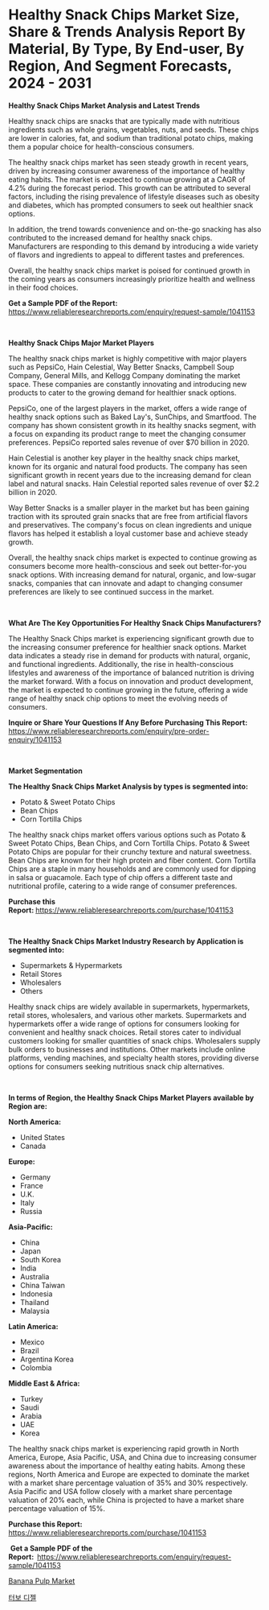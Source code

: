 <p><h1>Healthy Snack Chips Market Size, Share & Trends Analysis Report By Material, By Type, By End-user, By Region, And Segment Forecasts, 2024 - 2031</h1></p><p><strong>Healthy Snack Chips Market Analysis and Latest Trends</strong></p>
<p><p>Healthy snack chips are snacks that are typically made with nutritious ingredients such as whole grains, vegetables, nuts, and seeds. These chips are lower in calories, fat, and sodium than traditional potato chips, making them a popular choice for health-conscious consumers.</p><p>The healthy snack chips market has seen steady growth in recent years, driven by increasing consumer awareness of the importance of healthy eating habits. The market is expected to continue growing at a CAGR of 4.2% during the forecast period. This growth can be attributed to several factors, including the rising prevalence of lifestyle diseases such as obesity and diabetes, which has prompted consumers to seek out healthier snack options.</p><p>In addition, the trend towards convenience and on-the-go snacking has also contributed to the increased demand for healthy snack chips. Manufacturers are responding to this demand by introducing a wide variety of flavors and ingredients to appeal to different tastes and preferences.</p><p>Overall, the healthy snack chips market is poised for continued growth in the coming years as consumers increasingly prioritize health and wellness in their food choices.</p></p>
<p><strong>Get a Sample PDF of the Report:&nbsp;</strong> <a href="https://www.reliableresearchreports.com/enquiry/request-sample/1041153">https://www.reliableresearchreports.com/enquiry/request-sample/1041153</a></p>
<p>&nbsp;</p>
<p><strong>Healthy Snack Chips Major Market Players</strong></p>
<p><p>The healthy snack chips market is highly competitive with major players such as PepsiCo, Hain Celestial, Way Better Snacks, Campbell Soup Company, General Mills, and Kellogg Company dominating the market space. These companies are constantly innovating and introducing new products to cater to the growing demand for healthier snack options.</p><p>PepsiCo, one of the largest players in the market, offers a wide range of healthy snack options such as Baked Lay's, SunChips, and Smartfood. The company has shown consistent growth in its healthy snacks segment, with a focus on expanding its product range to meet the changing consumer preferences. PepsiCo reported sales revenue of over $70 billion in 2020.</p><p>Hain Celestial is another key player in the healthy snack chips market, known for its organic and natural food products. The company has seen significant growth in recent years due to the increasing demand for clean label and natural snacks. Hain Celestial reported sales revenue of over $2.2 billion in 2020.</p><p>Way Better Snacks is a smaller player in the market but has been gaining traction with its sprouted grain snacks that are free from artificial flavors and preservatives. The company's focus on clean ingredients and unique flavors has helped it establish a loyal customer base and achieve steady growth. </p><p>Overall, the healthy snack chips market is expected to continue growing as consumers become more health-conscious and seek out better-for-you snack options. With increasing demand for natural, organic, and low-sugar snacks, companies that can innovate and adapt to changing consumer preferences are likely to see continued success in the market.</p></p>
<p>&nbsp;</p>
<p><strong>What Are The Key Opportunities For Healthy Snack Chips Manufacturers?</strong></p>
<p><p>The Healthy Snack Chips market is experiencing significant growth due to the increasing consumer preference for healthier snack options. Market data indicates a steady rise in demand for products with natural, organic, and functional ingredients. Additionally, the rise in health-conscious lifestyles and awareness of the importance of balanced nutrition is driving the market forward. With a focus on innovation and product development, the market is expected to continue growing in the future, offering a wide range of healthy snack chip options to meet the evolving needs of consumers.</p></p>
<p><strong>Inquire or Share Your Questions If Any Before Purchasing This Report:</strong> <a href="https://www.reliableresearchreports.com/enquiry/pre-order-enquiry/1041153">https://www.reliableresearchreports.com/enquiry/pre-order-enquiry/1041153</a></p>
<p>&nbsp;</p>
<p><strong>Market Segmentation</strong></p>
<p><strong>The Healthy Snack Chips Market Analysis by types is segmented into:</strong></p>
<p><ul><li>Potato & Sweet Potato Chips</li><li>Bean Chips</li><li>Corn Tortilla Chips</li></ul></p>
<p><p>The healthy snack chips market offers various options such as Potato & Sweet Potato Chips, Bean Chips, and Corn Tortilla Chips. Potato & Sweet Potato Chips are popular for their crunchy texture and natural sweetness. Bean Chips are known for their high protein and fiber content. Corn Tortilla Chips are a staple in many households and are commonly used for dipping in salsa or guacamole. Each type of chip offers a different taste and nutritional profile, catering to a wide range of consumer preferences.</p></p>
<p><strong>Purchase this Report:&nbsp;</strong><a href="https://www.reliableresearchreports.com/purchase/1041153">https://www.reliableresearchreports.com/purchase/1041153</a></p>
<p>&nbsp;</p>
<p><strong>The Healthy Snack Chips Market Industry Research by Application is segmented into:</strong></p>
<p><ul><li>Supermarkets & Hypermarkets</li><li>Retail Stores</li><li>Wholesalers</li><li>Others</li></ul></p>
<p><p>Healthy snack chips are widely available in supermarkets, hypermarkets, retail stores, wholesalers, and various other markets. Supermarkets and hypermarkets offer a wide range of options for consumers looking for convenient and healthy snack choices. Retail stores cater to individual customers looking for smaller quantities of snack chips. Wholesalers supply bulk orders to businesses and institutions. Other markets include online platforms, vending machines, and specialty health stores, providing diverse options for consumers seeking nutritious snack chip alternatives.</p></p>
<p>&nbsp;</p>
<p><strong>In terms of Region, the Healthy Snack Chips Market Players available by Region are:</strong></p>
<p>
    <p> <strong> North America: </strong>
        <ul>
            <li>United States</li>
            <li>Canada</li>
        </ul>
        </p> 
    <p> <strong> Europe: </strong>
        <ul>
            <li>Germany</li>
            <li>France</li>
            <li>U.K.</li>
            <li>Italy</li>
            <li>Russia</li>
        </ul>
        </p> 
    <p> <strong> Asia-Pacific: </strong>
        <ul>
            <li>China</li>
            <li>Japan</li>
            <li>South Korea</li>
            <li>India</li>
            <li>Australia</li>
            <li>China Taiwan</li>
            <li>Indonesia</li>
            <li>Thailand</li>
            <li>Malaysia</li>
        </ul>
        </p> 
    <p> <strong> Latin America: </strong>
        <ul>
            <li>Mexico</li>
            <li>Brazil</li>
            <li>Argentina Korea</li>
            <li>Colombia</li>
        </ul>
        </p> 
    <p> <strong> Middle East & Africa: </strong>
        <ul>
            <li>Turkey</li>
            <li>Saudi</li>
            <li>Arabia</li>
            <li>UAE</li>
            <li>Korea</li>
        </ul>
    </p>
    </p>
<p><p>The healthy snack chips market is experiencing rapid growth in North America, Europe, Asia Pacific, USA, and China due to increasing consumer awareness about the importance of healthy eating habits. Among these regions, North America and Europe are expected to dominate the market with a market share percentage valuation of 35% and 30% respectively. Asia Pacific and USA follow closely with a market share percentage valuation of 20% each, while China is projected to have a market share percentage valuation of 15%.</p></p>
<p><strong>Purchase this Report: </strong><a href="https://www.reliableresearchreports.com/purchase/1041153">https://www.reliableresearchreports.com/purchase/1041153</a></p>
<p>&nbsp;<strong>Get a Sample PDF of the Report:&nbsp;&nbsp;</strong><a href="https://www.reliableresearchreports.com/enquiry/request-sample/1041153">https://www.reliableresearchreports.com/enquiry/request-sample/1041153</a></p>
<p><strong></strong></p>
<p><p><a href="https://github.com/pizolina/Market-Research-Report-List-4/blob/main/banana-pulp-market.md">Banana Pulp Market</a></p><p><a href="https://github.com/hzumrdvas204296/Market-Research-Report-List-1/blob/main/282021716215.md">터보 디젤</a></p></p>